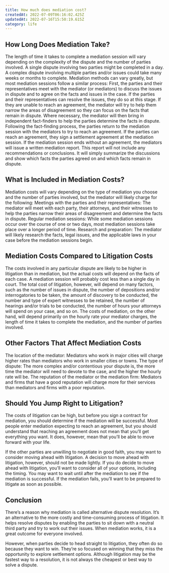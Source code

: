 ```yaml
---
title: How much does mediation cost?
createdAt: 2022-07-09T06:16:02.425Z
updatedAt: 2022-07-16T15:50:19.615Z
category: life
---
```


## How Long Does Mediation Take?

The length of time it takes to complete a mediation session will vary depending on the complexity of the dispute and the number of parties involved. A single dispute involving two parties might be completed in a day. A complex dispute involving multiple parties and/or issues could take many weeks or months to complete.
Mediation methods can vary greatly, but most mediation sessions follow a similar process: First, the parties and their representatives meet with the mediator (or mediators) to discuss the issues in dispute and to agree on the facts and issues in the case. If the parties and their representatives can resolve the issues, they do so at this stage. If they are unable to reach an agreement, the mediator will try to help them narrow the areas of disagreement so they can focus on the facts that remain in dispute. Where necessary, the mediator will then bring in independent fact-finders to help the parties determine the facts in dispute. Following the fact-finding process, the parties return to the mediation session with the mediators to try to reach an agreement. If the parties can reach an agreement, they sign a settlement agreement at the mediation session. If the mediation session ends without an agreement, the mediators will issue a written mediation report. This report will not include any recommendations or conclusions. It will simply summarize the discussions and show which facts the parties agreed on and which facts remain in dispute.

## What is Included in Mediation Costs?

Mediation costs will vary depending on the type of mediation you choose and the number of parties involved, but the mediator will likely charge for the following: Meetings with the parties and their representatives: The mediator will meet with each party, their attorneys, and their witnesses to help the parties narrow their areas of disagreement and determine the facts in dispute.
Regular mediation sessions: While some mediation sessions occur over the course of one or two days, most mediation sessions take place over a longer period of time.
Research and preparation: The mediator will likely research the facts, legal issues, and the applicable laws in your case before the mediation sessions begin.

## Mediation Costs Compared to Litigation Costs

The costs involved in any particular dispute are likely to be higher in litigation than in mediation, but the actual costs will depend on the facts of each case. A mediation session will probably cost less than a single day in court.
The total cost of litigation, however, will depend on many factors, such as the number of issues in dispute, the number of depositions and/or interrogatories to be taken, the amount of discovery to be conducted, the number and type of expert witnesses to be retained, the number of hearings and/or trials to be conducted, the number of hours your attorneys will spend on your case, and so on.
The costs of mediation, on the other hand, will depend primarily on the hourly rate your mediator charges, the length of time it takes to complete the mediation, and the number of parties involved.

## Other Factors That Affect Mediation Costs

The location of the mediator: Mediators who work in major cities will charge higher rates than mediators who work in smaller cities or towns. The type of dispute: The more complex and/or contentious your dispute is, the more time the mediator will need to devote to the case, and the higher the hourly rate will be. The reputation of the mediator or the mediation firm: Mediators and firms that have a good reputation will charge more for their services than mediators and firms with a poor reputation.

## Should You Jump Right to Litigation?

The costs of litigation can be high, but before you sign a contract for mediation, you should determine if the mediation will be successful. Most people enter mediation expecting to reach an agreement, but you should understand that reaching an agreement does not mean that you’ll get everything you want. It does, however, mean that you’ll be able to move forward with your life.

If the other parties are unwilling to negotiate in good faith, you may want to consider moving ahead with litigation. A decision to move ahead with litigation, however, should not be made lightly. If you do decide to move ahead with litigation, you’ll want to consider all of your options, including the timing. You may want to wait until after the mediation to see if the mediation is successful. If the mediation fails, you’ll want to be prepared to litigate as soon as possible.

## Conclusion

There’s a reason why mediation is called alternative dispute resolution. It’s an alternative to the more costly and time-consuming process of litigation. It helps resolve disputes by enabling the parties to sit down with a neutral third party and try to work out their issues. When mediation works, it is a great outcome for everyone involved.

However, when parties decide to head straight to litigation, they often do so because they want to win. They’re so focused on winning that they miss the opportunity to explore settlement options. Although litigation may be the fastest way to a resolution, it is not always the cheapest or best way to solve a dispute.
